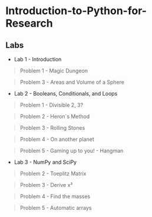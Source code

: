 # Introduction-to-Python-for-Research

## Labs 

- Lab 1 - Introduction

> Problem 1 - Magic Dungeon

> Problem 3 - Areas and Volume of a Sphere

- Lab 2 - Booleans, Conditionals, and Loops

> Problem 1 - Divisible 2, 3?

> Problem 2 - Heron`s Method

> Problem 3 - Rolling Stones

> Problem 4 - On another planet

> Problem 5 - Gaming up to you! - Hangman
  
- Lab 3 - NumPy and SciPy

> Problem 2 - Toeplitz Matrix

> Problem 3 - Derive x³

> Problem 4 - Find the masses

> Problem 5 - Automatic arrays
